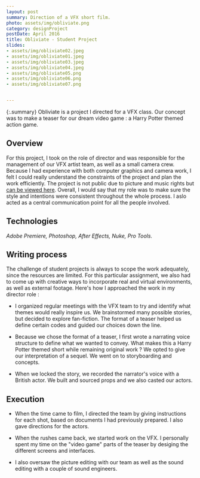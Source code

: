 ```yaml
---
layout: post
summary: Direction of a VFX short film.
photo: assets/img/obliviate.png
category: designProject
postDate: April 2016
title: Obliviate - Student Project
slides:
- assets/img/obliviate02.jpeg
- assets/img/obliviate01.jpeg
- assets/img/obliviate03.jpeg
- assets/img/obliviate04.jpeg
- assets/img/obliviate05.png
- assets/img/obliviate06.png
- assets/img/obliviate07.png


---
```

{:.summary}
Obliviate is a project I directed for a VFX class. Our concept was to make a teaser for our dream video game : a Harry Potter themed action game.

## Overview
For this project, I took on the role of director and was responsible for the management of our VFX artist team, as well as a small camera crew. Because I had experience with both computer graphics and camera work, I felt I could really understand the constraints of the project and plan the work efficiently. The project is not public due to picture and music rights but [can be viewed here](https://youtu.be/9f-y9ccReKk). Overall, I would say that my role was to make sure the style and intentions were consistent throughout the whole process. I aslo acted as a central communication point for all the people involved.

## Technologies
*Adobe Premiere, Photoshop, After Effects, Nuke, Pro Tools.*

## Writing process
The challenge of student projects is always to scope the work adequately, since the resources are limited. For this particular assignment, we also had to come up with creative ways to incorporate real and virtual environments, as well as external footage. Here's how I approached the work in my director role : 

* I organized regular meetings with the VFX team to try and identify what themes would really inspire us. We brainstormed many possible stories, but decided to explore fan-fiction. The format of a teaser helped us define certain codes and guided our choices down the line.

* Because we chose the format of a teaser, I first wrote a narrating voice structure to define what we wanted to convey. What makes this a Harry Potter themed short while remaining original work ? We opted to give our interpretation of a sequel. We went on to storyboarding and concepts. 

* When we locked the story, we recorded the narrator's voice with a British actor. We built and sourced props and we also casted our actors.

## Execution

* When the time came to film, I directed the team by giving instructions for each shot, based on documents I had previously prepared. I also gave directions for the actors. 

* When the rushes came back, we started work on the VFX. I personally spent my time on the "video game" parts of the teaser by desiging the different screens and interfaces. 

* I also oversaw the picture editing with our team as well as the sound editing with a couple of sound engineers.


